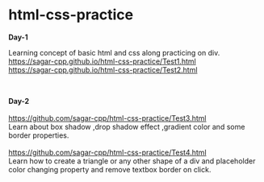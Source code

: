 # html-css-practice

**Day-1**<br>

Learning concept of basic html and css along practicing on div.<br>
https://sagar-cpp.github.io/html-css-practice/Test1.html<br>
https://sagar-cpp.github.io/html-css-practice/Test2.html

<br>

**Day-2**<br>
<br>
https://github.com/sagar-cpp/html-css-practice/Test3.html <br>
Learn about box shadow ,drop shadow effect ,gradient color and some border properties. <br><br>
https://github.com/sagar-cpp/html-css-practice/Test4.html <br>
Learn how to create a triangle or any other shape of a div and placeholder color changing property and remove textbox border on click.
